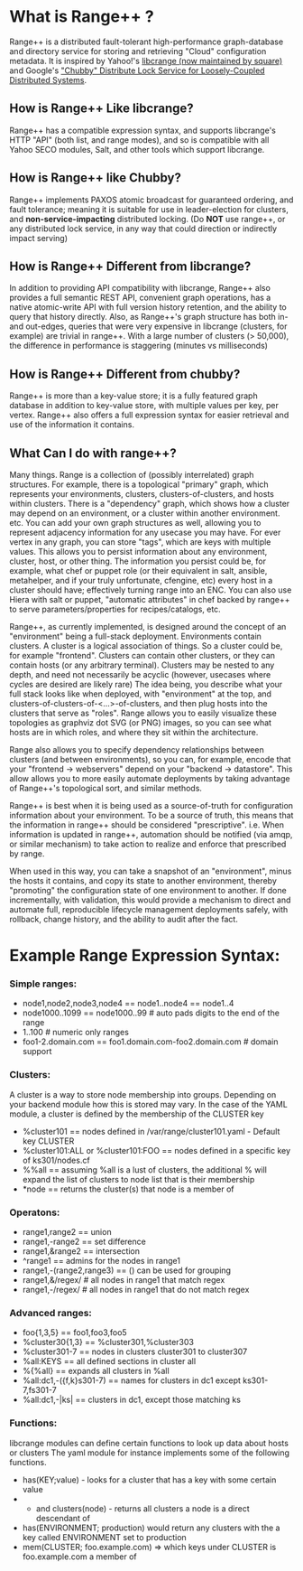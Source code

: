 # What is Range++ ?

Range++ is a distributed fault-tolerant high-performance graph-database and directory service for storing and retrieving "Cloud" configuration metadata. It is inspired by Yahoo!'s [libcrange (now maintained by square)](https://github.com/square/libcrange) and Google's ["Chubby" Distribute Lock Service for Loosely-Coupled Distributed Systems](http://research.google.com/archive/chubby.html). 

## How is Range++ Like libcrange?
Range++ has a compatible expression syntax, and supports libcrange's HTTP "API" (both list, and range modes), and so is compatible with all Yahoo SECO modules, Salt, and other tools which support libcrange.

## How is Range++ like Chubby?
Range++ implements PAXOS atomic broadcast for guaranteed ordering, and fault tolerance; meaning it is suitable for use in leader-election for clusters, and **non-service-impacting** distributed locking. (Do **NOT** use range++, or any distributed lock service, in any way that could direction or indirectly impact serving)

## How is Range++ Different from libcrange?
In addition to providing API compatibility with libcrange, Range++ also provides a full semantic REST API, convenient graph operations, has a native atomic-write API with full version history retention, and the ability to query that history directly. Also, as Range++'s graph structure has both in- and out-edges, queries that were very expensive in libcrange (clusters, for example) are trivial in range++. With a large number of clusters (> 50,000), the difference in performance is staggering (minutes vs milliseconds)

## How is Range++ Different from chubby?
Range++ is more than a key-value store; it is a fully featured graph database in addition to key-value store, with multiple values per key, per vertex. Range++ also offers a full expression syntax for easier retrieval and use of the information it contains.

## What Can I do with range++?
Many things. Range is a collection of (possibly interrelated) graph structures. For example, there is a topological "primary" graph, which represents your environments, clusters, clusters-of-clusters, and hosts within clusters. There is a "dependency" graph, which shows how a cluster may depend on an environment, or a cluster within another environment. etc. You can add your own graph structures as well, allowing you to represent adjacency information for any usecase you may have. For ever vertex in any graph, you can store "tags", which are keys with multiple values. This allows you to persist information about any environment, cluster, host, or other thing. The information you persist could be, for example, what chef or puppet role (or their equivalent in salt, ansible, metahelper, and if your truly unfortunate, cfengine, etc) every host in a cluster should have; effectively turning range into an ENC. You can also use Hiera with salt or puppet, "automatic attributes" in chef backed by range++ to serve parameters/properties for recipes/catalogs, etc. 

Range++, as currently implemented, is designed around the concept of an "environment" being a full-stack deployment. Environments contain clusters. A cluster is a logical association of things. So a cluster could be, for example "frontend". Clusters can contain other clusters, or they can contain hosts (or any arbitrary terminal). Clusters may be nested to any depth, and need not necessarily be acyclic (however, usecases where cycles are desired are likely rare) The idea being, you describe what your full stack looks like when deployed, with "environment" at the top, and clusters-of-clusters-of-<...>-of-clusters, and then plug hosts into the clusters that serve as "roles". Range allows you to easily visualize these topologies as graphviz dot SVG (or PNG) images, so you can see what hosts are in which roles, and where they sit within the architecture.

Range also allows you to specify dependency relationships between clusters (and between environments), so you can, for example, encode that your "frontend -> webservers" depend on your "backend -> datastore". This allow allows you to more easily automate deployments by taking advantage of Range++'s topological sort, and similar methods.

Range++ is best when it is being used as a source-of-truth for configuration information about your environment. To be a source of truth, this means that the information in range++ should be considered "prescriptive". i.e. When information is updated in range++, automation should be notified (via amqp, or similar mechanism) to take action to realize and enforce that prescribed by range.

When used in this way, you can take a snapshot of an "environment", minus the hosts it contains, and copy its state to another environment, thereby "promoting" the configuration state of one environment to another. If done incrementally, with validation, this would provide a mechanism to direct and automate full, reproducible lifecycle management deployments safely, with rollback, change history, and the ability to audit after the fact.

# Example Range Expression Syntax:

### Simple ranges:
  * node1,node2,node3,node4 == node1..node4 == node1..4
  * node1000..1099 == node1000..99 # auto pads digits to the end of the range
  * 1..100   # numeric only ranges
  * foo1-2.domain.com == foo1.domain.com-foo2.domain.com # domain support
      
      
### Clusters:
A cluster is a way to store node membership into groups. Depending on your backend module how this is stored may vary. In the case of the YAML module, a cluster is defined by the membership of the CLUSTER key
    
  * %cluster101 == nodes defined in /var/range/cluster101.yaml - Default key CLUSTER
  * %cluster101:ALL or %cluster101:FOO == nodes defined in a specific key of ks301/nodes.cf
  * %%all == assuming %all is a lust of clusters, the additional % will expand the list of clusters to node list that is their membership
  * *node == returns the cluster(s) that node is a member of
      
### Operatons:
  * range1,range2  == union
  * range1,-range2 == set difference
  * range1,&range2 == intersection
  * ^range1 == admins for the nodes in range1
  *  range1,-(range2,range3) == () can be used for grouping
  * range1,&/regex/ # all nodes in range1 that match regex
  * range1,-/regex/ # all nodes in range1 that do not match regex
      
### Advanced ranges:
    
   * foo{1,3,5} == foo1,foo3,foo5
   * %cluster30{1,3} == %cluster301,%cluster303
   * %cluster301-7 == nodes in clusters cluster301 to cluster307
   * %all:KEYS == all defined sections in cluster all
   * %{%all} == expands all clusters in %all
   * %all:dc1,-({f,k}s301-7) == names for clusters in dc1 except ks301-7,fs301-7
   * %all:dc1,-|ks| == clusters in dc1, except those matching ks
      
### Functions:

libcrange modules can define certain functions to look up data about hosts or clusters  The yaml module for instance implements some of the following functions.
    
  * has(KEY;value) - looks for a cluster that has a key with some certain value
  * * and clusters(node)  - returns all clusters a node is a direct descendant of
  * has(ENVIRONMENT; production) would return any clusters with the a key called ENVIRONMENT set to production
  * mem(CLUSTER; foo.example.com) => which keys under CLUSTER is foo.example.com a member of


